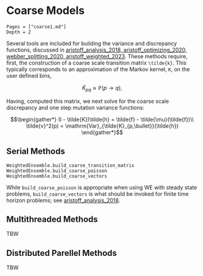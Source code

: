 # Coarse Models

```@contents
Pages = ["coarse1.md"]
Depth = 2
```



Several tools are included for building the variance and discrepancy functions,
discussed in [aristoff_analysis_2018, aristoff_optimizing_2020,
webber_splitting_2020, aristoff_weighted_2023](@cite).  These methods require,
first, the construction of a coarse scale transition matrix ``\tilde{k}``.  This
typically corresponds to an approximation of the Markov kernel, ``K``, on the
user defined bins,
```math
\tilde{K}_{pq} \approx \mathbb{P}(p\to q),
```
Having, computed this matrix, we next solve for the coarse scale discrepancy and one step
mutation variance functions:
```math
\begin{gather*}
(I - \tilde{K})\tilde{h} = \tilde{f} - \tilde{\mu}(\tilde{f})\\
\tilde{v}^2(p) = \mathrm{Var}_{\tilde{K}_{p,\bullet}}(\tilde{h})
\end{gather*}
```

## Serial Methods
```@docs
WeightedEnsemble.build_coarse_transition_matrix
WeightedEnsemble.build_coarse_poisson
WeightedEnsemble.build_coarse_vectors
```
While `build_coarse_poisson` is appropriate when using WE with steady state problems, `build_coarse_vectors` is what should be invoked for finite time horizon problems; see [aristoff_analysis_2018](@cite).


## Multithreaded Methods
TBW

## Distributed Parellel Methods
TBW